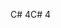<span data-ttu-id="28c82-101">C# 4</span><span class="sxs-lookup"><span data-stu-id="28c82-101">C# 4</span></span>
